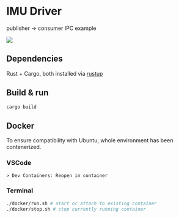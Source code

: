 # IMU Driver
publisher -> consumer IPC example 

![](https://shields.io/badge/-Rust-3776AB?style=flat&logo=rust)

## Dependencies
Rust + Cargo, both installed via [rustup](https://www.rust-lang.org/tools/install)

## Build & run
```sh
cargo build
```

## Docker
To ensure compatibility with Ubuntu, whole environment has been contenerized.

### VSCode
`> Dev Containers: Reopen in container`

### Terminal
```sh
./docker/run.sh # start or attach to existing container
./docker/stop.sh # stop currently running container
```